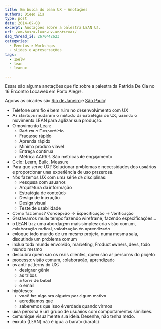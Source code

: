 ```yaml
---
title: Em busca do Lean UX – Anotações
authors: Diego Eis
type: post
date: 2014-05-08
excerpt: Anotações sobre a palestra LEAN UX.
url: /em-busca-lean-ux-anotacoes/
dsq_thread_id: 2670442623
categories:
  - Eventos e Workshops
  - Slides e Apresentações
tags:
  - 16elw
  - lean
  - leanux

---
```

Essas são alguma anotações que fiz sobre a palestra da Patricia De Cia no 16 Encontro Locaweb em Porto Alegre.
  
Agoras as cidades são [Rio de Janeiro][1] e [São Paulo][2]!



  * Telefone sem fio é bem ruim no desenvolvimento com UX
  * As startups mudaram o método da estratégia de UX, usando o movimento LEAN para agilizar sua produção.
  * O movimento Lean: 
      * Reduza o Desperdício
      * Fracasse rápido
      * Aprenda rápido
      * Mínimo produto viável
      * Entrega contínua
      * Métrica AARRR. São métricas de engajamento
  * Ciclo: Learn, Build, Measure
  * Para que serve UX? Solucionar problemas e necessidades dos usuários e proporcionar uma experiência de uso prazerosa.
  * Nós fazemos UX com uma série de disciplinas: 
      * Pesquisa com usuários
      * Arquitetura da informação
      * Estratégia de conteúdo
      * Design de interação
      * Design visual
      * Teste de usabilidade
  * Como fazíamos? Concepção -> Especificação -> Verificação
  * Gastávamos muito tempo fazendo wireframe, fazendo especificações&#8230;
  * o LEAN traz uma abordagem mais simples: cria visão comum, colaboração radical, valorização do aprendizado.
  * coloque todo mundo de um mesmo projeto, numa mesma sala, discutindo um problema comum
  * inclua todo mundo envolvido, marketing, Product owners, devs, todo mundo mesmo
  * descubra quem são os reais clientes, quem são as personas do projeto
  * processo: visão comum, colaboração, aprendizado
  * os anti-patterns do UX: 
      * designer gênio
      * as tribos
      * a torre de babel
      * o email
  * hipóteses: 
      * você faz algo pra alguém por algum motivo
      * acreditamos que
      * saberemos que isso é verdade quando virmos
  * uma persona é um grupo de usuários com comportamentos similares.
  * comunique visualmente sua ideia. Desenhe, não tenha medo.
  * enxuto (LEAN) não é igual a barato (barato)

 [1]: http://bit.ly/16elw-rj
 [2]: http://bit.ly/16elw-sp